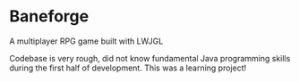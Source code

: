 Baneforge
=========

A multiplayer RPG game built with LWJGL

Codebase is very rough, did not know fundamental Java programming skills during the first half of development.  This was a learning project!


